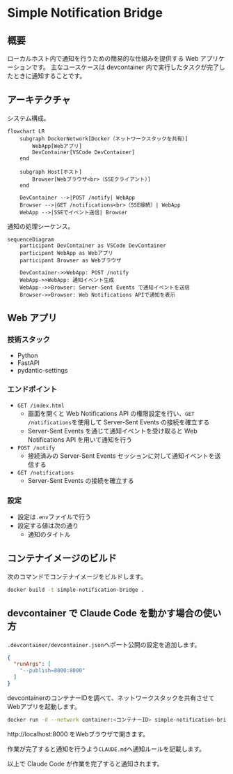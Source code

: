 # Simple Notification Bridge

## 概要

ローカルホスト内で通知を行うための簡易的な仕組みを提供する Web アプリケーションです。
主なユースケースは devcontainer 内で実行したタスクが完了したときに通知することです。

## アーキテクチャ

システム構成。

```mermaid
flowchart LR
    subgraph DockerNetwork[Docker（ネットワークスタックを共有）]
        WebApp[Webアプリ]
        DevContainer[VSCode DevContainer]
    end

    subgraph Host[ホスト]
        Browser[Webブラウザ<br>（SSEクライアント）]
    end

    DevContainer -->|POST /notify| WebApp
    Browser -->|GET /notifications<br>（SSE接続）| WebApp
    WebApp -->|SSEでイベント送信| Browser
```

通知の処理シーケンス。

```mermaid
sequenceDiagram
    participant DevContainer as VSCode DevContainer
    participant WebApp as Webアプリ
    participant Browser as Webブラウザ

    DevContainer->>WebApp: POST /notify
    WebApp->>WebApp: 通知イベント生成
    WebApp-->>Browser: Server-Sent Events で通知イベントを送信
    Browser->>Browser: Web Notifications APIで通知を表示
```

## Web アプリ

### 技術スタック

- Python
- FastAPI
- pydantic-settings

### エンドポイント

- `GET /index.html`
  - 画面を開くと Web Notifications API の権限設定を行い、`GET /notifications`を使用して Server-Sent Events の接続を確立する
  - Server-Sent Events を通じて通知イベントを受け取ると Web Notifications API を用いて通知を行う
- `POST /notify`
  - 接続済みの Server-Sent Events セッションに対して通知イベントを送信する
- `GET /notifications`
  - Server-Sent Events の接続を確立する

### 設定

- 設定は`.env`ファイルで行う
- 設定する値は次の通り
  - 通知のタイトル

## コンテナイメージのビルド

次のコマンドでコンテナイメージをビルドします。

```bash
docker build -t simple-notification-bridge .
```

## devcontainer で Claude Code を動かす場合の使い方

`.devcontainer/devcontainer.json`へポート公開の設定を追加します。

```json
{
  "runArgs": [
    "--publish=8000:8000"
  ]
}
```

devcontainerのコンテナーIDを調べて、ネットワークスタックを共有させてWebアプリを起動します。

```bash
docker run -d --network container:<コンテナーID> simple-notification-bridge
```

http://localhost:8000 をWebブラウザで開きます。

作業が完了すると通知を行うよう`CLAUDE.md`へ通知ルールを記載します。

以上で Claude Code が作業を完了すると通知されます。
